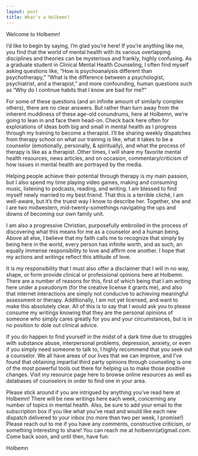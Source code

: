 ```yaml
---
layout: post
title: What's a Holbemn?
---
```


Welcome to Holbemn! 

I’d like to begin by saying, I’m glad you’re here! If you’re anything like me, you find that the world of mental health with its various overlapping disciplines and theories can be mysterious and frankly, highly confusing. As a graduate student in Clinical Mental Health Counseling, I often find myself asking questions like, “How is psychoanalysis different than psychotherapy,” “What is the difference between a psychologist, psychiatrist, and a therapist,” and more confounding, human questions such as “Why do I continue habits that I know are bad for me?” 

For some of these questions (and an infinite amount of similarly complex others), there are no clear answers. But rather than turn away from the inherent muddiness of these age-old conundrums, here at Holbemn, we’re going to lean in and face them head-on. Check back here often for explorations of ideas both big and small in mental health as I progress through my training to become a therapist. I’ll be sharing weekly dispatches from therapy school on what our training is like, what it takes to be a counselor (emotionally, personally, & spiritually), and what the process of therapy is like as a therapist. Other times, I will share my favorite mental health resources, news articles, and on occasion, commentary/criticism of how issues in mental health are portrayed by the media. 

Helping people achieve their potential through therapy is my main passion, but I also spend my time playing video games, making and consuming music, listening to podcasts, reading, and writing. I am blessed to find myself newly married to my best friend. That this is a terrible cliché, I am well-aware, but it’s the truest way I know to describe her. Together, she and I are two midwestern, mid-twenty-somethings navigating the ups and downs of becoming our own family unit. 

I am also a progressive Christian, purposefully embroiled in the process of discovering what this means for me as a counselor and a human being. Above all else, I believe that my faith calls me to recognize that simply by being here in the world, every person has infinite worth, and as such, an equally immense responsibility to love and affirm one another. I hope that my actions and writings reflect this attitude of love. 

It is my responsibility that I must also offer a disclaimer that I will in no way, shape, or form provide clinical or professional opinions here at Holbemn. There are a number of reasons for this, first of which being that I am writing here under a pseudonym (for the creative license it grants me), and also that internet interactions are simply not conducive to achieving meaningful assessment or therapy. Additionally, I am not yet licensed, and want to make this absolutely clear. All of this is to say that I would ask you to please consume my writings knowing that they are the personal opinions of someone who simply cares greatly for you and your circumstances, but is in no position to dole out clinical advice. 

If you do happen to find yourself in the midst of a dark time due to struggles with substance abuse, interpersonal problems, depression, anxiety, or even if you simply need someone to talk to, I highly recommend that you seek out a counselor. We all have areas of our lives that we can improve, and I’ve found that obtaining impartial third party opinions through counseling is one of the most powerful tools out there for helping us to make those positive changes. Visit my resource page here <insert link> to browse online resources as well as databases of counselors in order to find one in your area. 

Please stick around if you are intrigued by anything you’ve read here at Holbemn! There will be new writings here each week, concerning any number of topics in mental health. Also, be sure to add your email to the subscription box if you like what you’ve read and would like each new dispatch delivered to your inbox (no more than two per week, I promise!) Please reach out to me if you have any comments, constructive criticism, or something interesting to share! You can reach me at holbemn(at)gmail.com. Come back soon, and until then, have fun.

Holbemn
